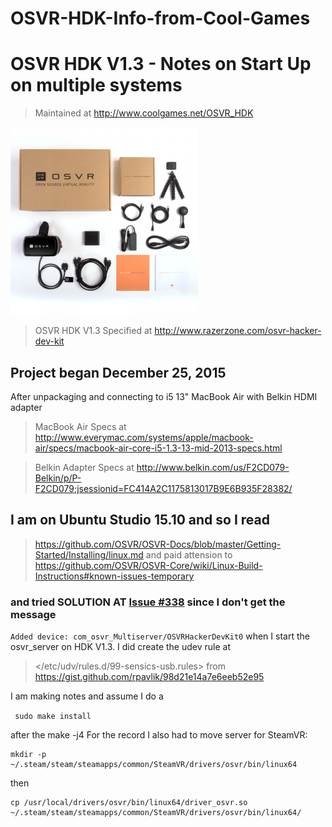 # OSVR-HDK-Info-from-Cool-Games

# OSVR HDK V1.3 - Notes on Start Up on multiple systems

> Maintained at <http://www.coolgames.net/OSVR_HDK>

![OSVR HDK V1.3 image](osvr-hdk-gallery-13-v2__store_gallery.png)

> OSVR HDK V1.3 Specified at <http://www.razerzone.com/osvr-hacker-dev-kit>

## Project began December 25, 2015
After unpackaging and connecting to i5 13" MacBook Air with Belkin HDMI adapter
> MacBook Air Specs at <http://www.everymac.com/systems/apple/macbook-air/specs/macbook-air-core-i5-1.3-13-mid-2013-specs.html>

> Belkin Adapter Specs at <http://www.belkin.com/us/F2CD079-Belkin/p/P-F2CD079;jsessionid=FC414A2C1175813017B9E6B935F28382/>

## I am on Ubuntu Studio 15.10 and so I read 
> <https://github.com/OSVR/OSVR-Docs/blob/master/Getting-Started/Installing/linux.md>
and paid attension to
> <https://github.com/OSVR/OSVR-Core/wiki/Linux-Build-Instructions#known-issues-temporary>

### and tried SOLUTION AT [Issue #338](https://github.com/OSVR/OSVR-Core/issues/338) since I don't get the message

 `Added device: com_osvr_Multiserver/OSVRHackerDevKit0`
  when I start the osvr_server on HDK V1.3.
I did create the udev rule at 
> </etc/udv/rules.d/99-sensics-usb.rules>
 from
 > <https://gist.github.com/rpavlik/98d21e14a7e6eeb52e95>

I am making notes and assume I do a

` sudo make install`

after the make -j4
For the record I also had to move server for SteamVR:

```
mkdir -p ~/.steam/steam/steamapps/common/SteamVR/drivers/osvr/bin/linux64
```

then

```
cp /usr/local/drivers/osvr/bin/linux64/driver_osvr.so ~/.steam/steam/steamapps/common/SteamVR/drivers/osvr/bin/linux64/
```

